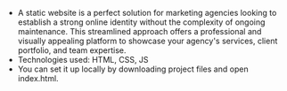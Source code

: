 - A static website is a perfect solution for marketing agencies looking to establish a strong online identity without the complexity of ongoing maintenance.
  This streamlined approach offers a  professional and visually appealing platform to showcase your agency's services, client portfolio, and team expertise.
- Technologies used: HTML, CSS, JS
- You can set it up locally by downloading project files and open index.html.
